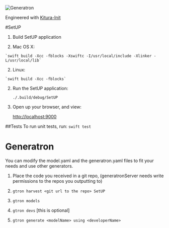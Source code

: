 
![Generatron](https://www.generatron.com/logosmall.png)

Engineered with [Kitura-Init](https://www.generatron.com//#/generatron/Kitura-Init)

#SetUP

1. Build SetUP application

  1. Mac OS X: 
	
	`swift build -Xcc -fblocks -Xswiftc -I/usr/local/include -Xlinker -L/usr/local/lib`
	
  2. Linux:
  
    `swift build -Xcc -fblocks`
	
2. Run the SetUP application:

	`./.build/debug/SetUP`
	
3. Open up your browser, and view: 

   [http://localhost:9000](http://localhost:9000)


##Tests
  To run unit tests, run:
  `swift test`

# Generatron
You can modify the model.yaml and the generatron.yaml files to fit your needs and use other generators.

1) Place the code you received in a git repo, (generatronServer needs write permissions to the repos you outputting to)

2) `gtron harvest <git url to the repo> SetUP`

3) `gtron models`

4) `gtron devs` [this is optional]

5) `gtron generate <modelName> using <developerName>`
